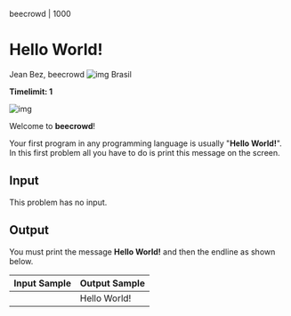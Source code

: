 beecrowd | 1000

# Hello World!

Jean Bez, beecrowd ![img](https://resources.beecrowd.com.br/gallery/images/flags/br.gif) Brasil

**Timelimit: 1**

![img](https://resources.beecrowd.com.br/gallery/images/problems/UOJ_1000.png)

Welcome to **beecrowd**!

Your first program in any programming language is usually "**Hello World!**". In this first problem all you have to do is print this message on the screen.

## Input

This problem has no input.

## Output

You must print the message **Hello World!** and then the endline as shown below.

| Input Sample | Output Sample |
| ------------ | ------------- |
|              | Hello World!  |
